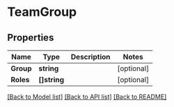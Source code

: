 # TeamGroup

## Properties
Name | Type | Description | Notes
------------ | ------------- | ------------- | -------------
**Group** | **string** |  | [optional] 
**Roles** | **[]string** |  | [optional] 

[[Back to Model list]](../README.md#documentation-for-models) [[Back to API list]](../README.md#documentation-for-api-endpoints) [[Back to README]](../README.md)


